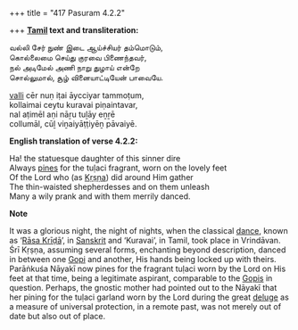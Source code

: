 +++
title = "417 Pasuram 4.2.2"

+++
**[Tamil](/definition/tamil#history "show Tamil definitions") text and transliteration:**

வல்லி சேர் நுண் இடை ஆய்ச்சியர் தம்மொடும்,  
கொல்லைமை செய்து குரவை பிணைந்தவர்,  
நல் அடிமேல் அணி நாறு துழாய் என்றே  
சொல்லுமால், சூழ் வினையாட்டியேன் பாவையே.

[valli](/definition/valli#history "show valli definitions") cēr nuṇ iṭai āycciyar tammoṭum,  
kollaimai ceytu kuravai piṇaintavar,  
nal aṭimēl aṇi nāṟu tuḻāy eṉṟē  
collumāl, cūḻ viṉaiyāṭṭiyēṉ pāvaiyē.

**English translation of verse 4.2.2:**

Ha! the statuesque daughter of this sinner dire  
Always [pines](/definition/pine#history "show pines definitions") for the tuḷaci fragrant, worn on the lovely feet  
Of the Lord who (as [Kṛṣṇa](/definition/krishna#vaishnavism "show Kṛṣṇa definitions")) did around Him gather  
The thin-waisted shepherdesses and on them unleash  
Many a wily prank and with them merrily danced.

**Note**

It was a glorious night, the night of nights, when the classical [dance](/definition/dance#history "show dance definitions"), known as ‘[Rāsa Krīḍā](/definition/rasakrida#history "show Rāsa Krīḍā definitions")’, in [Sanskrit](/definition/sanskrit#history "show Sanskrit definitions") and ‘Kuravai’, in Tamil, took place in Vrindāvan. Śrī Kṛṣṇa, assuming several forms, enchanting beyond description, danced in between one [Gopi](/definition/gopi#vaishnavism "show Gopi definitions") and another, His hands being locked up with theirs. Parāṅkuśa Nāyakī now pines for the fragrant tuḷaci worn by the Lord on His feet at that time, being a legitimate aspirant, comparable to the [Gopis](/definition/gopi#vaishnavism "show Gopis definitions") in question. Perhaps, the gnostic mother had pointed out to the Nāyakī that her pining for the tuḷaci garland worn by the Lord during the great [deluge](/definition/deluge#history "show deluge definitions") as a measure of universal protection, in a remote past, was not merely out of date but also out of place.



